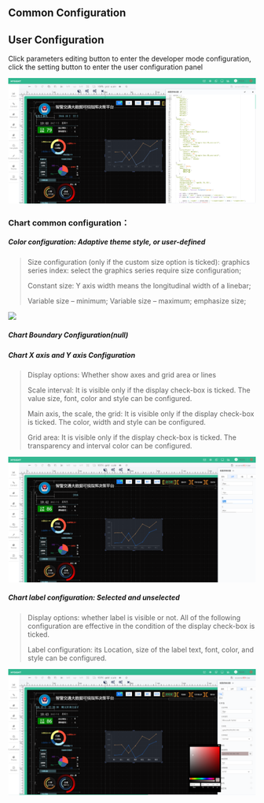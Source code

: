 
Common Configuration
---


## User Configuration

Click parameters editing button to enter the developer mode configuration, click the setting button to enter the user configuration panel

![](/assets/lineBar01.png)

### Chart common configuration：

##### Color configuration: Adaptive theme style, or user-defined

> Size configuration \(only if the custom size option is ticked\): graphics series index: select the graphics series require size configuration;
>
> Constant size: Y axis width means the longitudinal width of a linebar;
>
> Variable size – minimum; Variable size – maximum; emphasize size;

![](/assets/lineBar02.jpg)

##### Chart Boundary Configuration\(null\)



##### Chart X axis and Y axis Configuration

> Display options: Whether show axes and grid area or lines
>
> Scale interval: It is visible only if the display check-box is ticked. The value size, font, color and style can be configured.
>
> Main axis, the scale, the grid: It is visible only if the display check-box is ticked. The color, width and style can be configured.
>
> Grid area: It is visible only if the display check-box is ticked. The transparency and interval color can be configured.

![](/assets/lineBar03.png)

##### Chart label configuration: Selected and unselected

> Display options: whether label is visible or not. All of the following configuration are effective in the condition of the display check-box is ticked.
>
> Label configuration: its Location, size of the label text, font, color, and style can be configured.

![](/assets/lineBar04.png)

